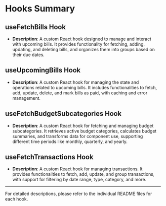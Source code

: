 # Hooks Summary

## useFetchBills Hook
- **Description**: A custom React hook designed to manage and interact with upcoming bills. It provides functionality for fetching, adding, updating, and deleting bills, and organizes them into groups based on their due dates.

## useUpcomingBills Hook
- **Description**: A custom React hook for managing the state and operations related to upcoming bills. It includes functionalities to fetch, add, update, delete, and mark bills as paid, with caching and error management.

## useFetchBudgetSubcategories Hook
- **Description**: A custom React hook for fetching and managing budget subcategories. It retrieves active budget categories, calculates budget summaries, and transforms data for component use, supporting different time periods like monthly, quarterly, and yearly.

## useFetchTransactions Hook
- **Description**: A custom React hook for managing transactions. It provides functionalities to fetch, add, update, and group transactions, with support for filtering by date range, type, category, and more.

---

For detailed descriptions, please refer to the individual README files for each hook. 